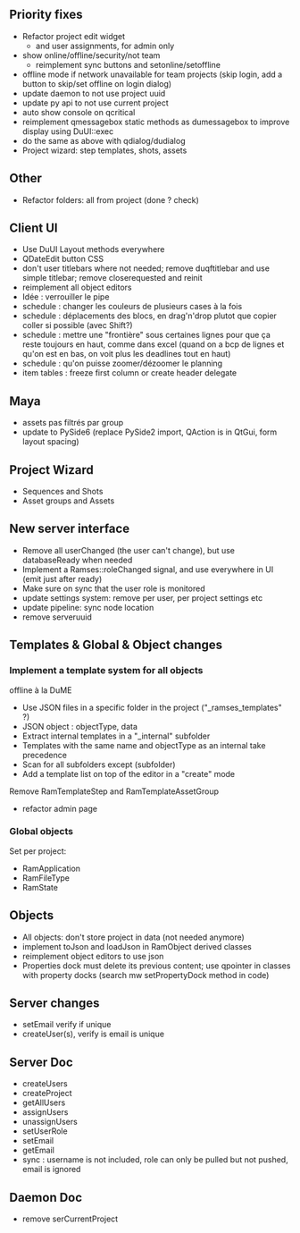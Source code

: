 ## Priority fixes

- Refactor project edit widget
    - and user assignments, for admin only
- show online/offline/security/not team
    - reimplement sync buttons and setonline/setoffline
- offline mode if network unavailable for team projects (skip login, add a button to skip/set offline on login dialog)
- update daemon to not use project uuid
- update py api to not use current project
- auto show console on qcritical
- reimplement qmessagebox static methods as dumessagebox to improve display using DuUI::exec
- do the same as above with qdialog/dudialog
- Project wizard: step templates, shots, assets

## Other

- Refactor folders: all from project (done ? check)

## Client UI

- Use DuUI Layout methods everywhere
- QDateEdit button CSS
- don't user titlebars where not needed; remove duqftitlebar and use simple titlebar; remove closerequested and reinit
- reimplement all object editors
- Idée : verrouiller le pipe
- schedule : changer les couleurs de plusieurs cases à la fois
- schedule : déplacements des blocs, en drag'n'drop plutot que copier coller si possible (avec Shift?)
- schedule : mettre une "frontière" sous certaines lignes pour que ça reste toujours en haut, comme dans excel (quand on a bcp de lignes et qu'on est en bas, on voit plus les deadlines tout en haut)
- schedule : qu'on puisse zoomer/dézoomer le planning
- item tables : freeze first column or create header delegate

## Maya

- assets pas filtrés par group
- update to PySide6 (replace PySide2 import, QAction is in QtGui, form layout spacing)

## Project Wizard

- Sequences and Shots
- Asset groups and Assets

## New server interface

- Remove all userChanged (the user can't change), but use databaseReady when needed
- Implement a Ramses::roleChanged signal, and use everywhere in UI (emit just after ready)
- Make sure on sync that the user role is monitored
- update settings system: remove per user, per project settings etc
- update pipeline: sync node location
- remove serveruuid

## Templates & Global & Object changes

### Implement a template system for all objects

offline à la DuME

- Use JSON files in a specific folder in the project ("_ramses_templates" ?)
- JSON object : objectType, data
- Extract internal templates in a "_internal" subfolder
- Templates with the same name and objectType as an internal take precedence
- Scan for all subfolders except (subfolder)
- Add a template list on top of the editor in a "create" mode

Remove RamTemplateStep and RamTemplateAssetGroup

- refactor admin page

### Global objects

Set per project:

- RamApplication
- RamFileType
- RamState

## Objects

- All objects: don't store project in data (not needed anymore)
- implement toJson and loadJson in RamObject derived classes
- reimplement object editors to use json
- Properties dock must delete its previous content; use qpointer in classes with property docks (search mw setPropertyDock method in code)

## Server changes

- setEmail verify if unique
- createUser(s), verify is email is unique

## Server Doc

- createUsers
- createProject
- getAllUsers
- assignUsers
- unassignUsers
- setUserRole
- setEmail
- getEmail
- sync : username is not included, role can only be pulled but not pushed, email is ignored

## Daemon Doc

- remove serCurrentProject
